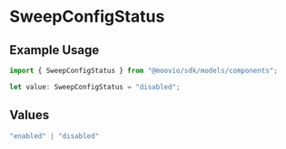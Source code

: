 # SweepConfigStatus

## Example Usage

```typescript
import { SweepConfigStatus } from "@moovio/sdk/models/components";

let value: SweepConfigStatus = "disabled";
```

## Values

```typescript
"enabled" | "disabled"
```